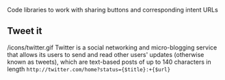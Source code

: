 Code libraries to work with sharing buttons and corresponding intent URLs


## Tweet it
/icons/twitter.gif
Twitter is a social networking and micro-blogging service that allows its users to send and read other users' updates (otherwise known as tweets), which are text-based posts of up to 140 characters in length
`http://twitter.com/home?status={$title}:+{$url}`
